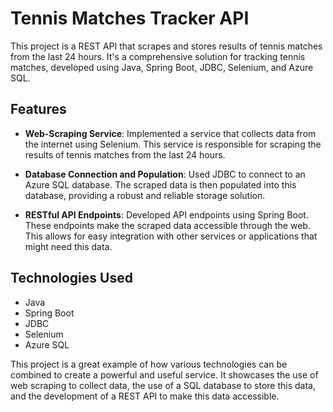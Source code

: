 # Tennis Matches Tracker API

This project is a REST API that scrapes and stores results of tennis matches from the last 24 hours. It's a comprehensive solution for tracking tennis matches, developed using Java, Spring Boot, JDBC, Selenium, and Azure SQL.

## Features

- **Web-Scraping Service**: Implemented a service that collects data from the internet using Selenium. This service is responsible for scraping the results of tennis matches from the last 24 hours.

- **Database Connection and Population**: Used JDBC to connect to an Azure SQL database. The scraped data is then populated into this database, providing a robust and reliable storage solution.

- **RESTful API Endpoints**: Developed API endpoints using Spring Boot. These endpoints make the scraped data accessible through the web. This allows for easy integration with other services or applications that might need this data.

## Technologies Used

- Java
- Spring Boot
- JDBC
- Selenium
- Azure SQL

This project is a great example of how various technologies can be combined to create a powerful and useful service. It showcases the use of web scraping to collect data, the use of a SQL database to store this data, and the development of a REST API to make this data accessible.
